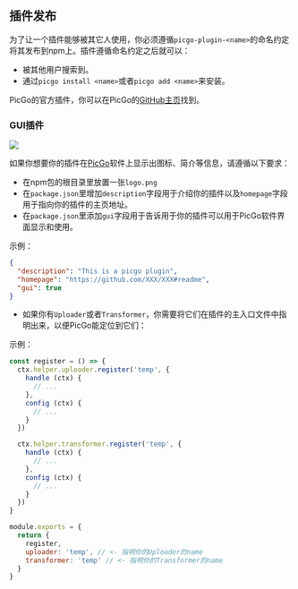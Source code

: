 ## 插件发布

为了让一个插件能够被其它人使用，你必须遵循`picgo-plugin-<name>`的命名约定将其发布到npm上。插件遵循命名约定之后就可以：

- 被其他用户搜索到。
- 通过`picgo install <name>`或者`picgo add <name>`来安装。

PicGo的官方插件，你可以在PicGo的[GitHub主页](https://github.com/PicGo)找到。

### GUI插件

![](https://user-images.githubusercontent.com/12621342/50515434-bc9e8180-0adf-11e9-8c71-0e39973c06b1.png)

如果你想要你的插件在[PicGo](https://github.com/Molunerfinn/PicGo)软件上显示出图标、简介等信息，请遵循以下要求：

- 在npm包的根目录里放置一张`logo.png`
- 在`package.json`里增加`description`字段用于介绍你的插件以及`homepage`字段用于指向你的插件的主页地址。
- 在`package.json`里添加`gui`字段用于告诉用于你的插件可以用于PicGo软件界面显示和使用。

示例：

```json
{
  "description": "This is a picgo plugin",
  "homepage": "https://github.com/XXX/XXX#readme",
  "gui": true
}
```

- 如果你有`Uploader`或者`Transformer`，你需要将它们在插件的主入口文件中指明出来，以便PicGo能定位到它们：

示例：

```js
const register = () => {
  ctx.helper.uploader.register('temp', {
    handle (ctx) {
      // ...
    },
    config (ctx) {
      // ...
    }
  })

  ctx.helper.transformer.register('temp', {
    handle (ctx) {
      // ...
    },
    config (ctx) {
      // ...
    }
  })
}

module.exports = {
  return {
    register,
    uploader: 'temp', // <- 指明你的Uploader的name
    transformer: 'temp' // <- 指明你的Transformer的name
  }
}
```